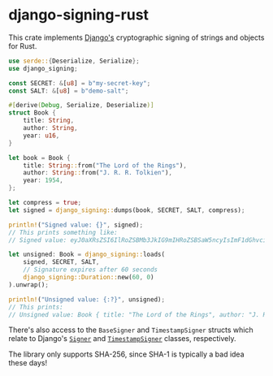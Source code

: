 # django-signing-rust

This crate implements
[Django's](https://docs.djangoproject.com/en/4.0/topics/signing/) cryptographic
signing of strings and objects for Rust.

```rust
use serde::{Deserialize, Serialize};
use django_signing;

const SECRET: &[u8] = b"my-secret-key";
const SALT: &[u8] = b"demo-salt";

#[derive(Debug, Serialize, Deserialize)]
struct Book {
    title: String,
    author: String,
    year: u16,
}

let book = Book {
    title: String::from("The Lord of the Rings"),
    author: String::from("J. R. R. Tolkien"),
    year: 1954,
};

let compress = true;
let signed = django_signing::dumps(book, SECRET, SALT, compress);

println!("Signed value: {}", signed);
// This prints something like:
// Signed value: eyJ0aXRsZSI6IlRoZSBMb3JkIG9mIHRoZSBSaW5ncyIsImF1dGhvciI6IkouIFIuIFIuIFRvbGtpZW4iLCJ5ZWFyIjoxOTU0fQ:1n5aMt:Q7rI7rBXrLmMFsxLPnkiLl1GCr_ygqsM0nHBkazgvYc

let unsigned: Book = django_signing::loads(
    signed, SECRET, SALT,
    // Signature expires after 60 seconds
    django_signing::Duration::new(60, 0)
).unwrap();

println!("Unsigned value: {:?}", unsigned);
// This prints:
// Unsigned value: Book { title: "The Lord of the Rings", author: "J. R. R. Tolkien", year: 1954 }
```

There's also access to the `BaseSigner` and `TimestampSigner` structs which
relate to Django's
[`Signer`](https://docs.djangoproject.com/en/4.0/topics/signing/#django.core.signing.Signer)
and
[`TimestampSigner`](https://docs.djangoproject.com/en/4.0/topics/signing/#django.core.signing.TimestampSigner)
classes, respectively.

The library only supports SHA-256, since SHA-1 is typically a bad idea these days!
